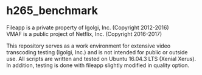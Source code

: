 # h265_benchmark
Fileapp is a private property of Igolgi, Inc. (Copyright 2012-2016)  
VMAF is a public project of Netflix, Inc. (Copyright 2016-2017)

This repository serves as a work environment for extensive video transcoding testing (Igolgi, Inc.) and is not intended for public or outside use.
All scripts are written and tested on Ubuntu 16.04.3 LTS (Xenial Xerus).
In addition, testing is done with fileapp slightly modified in quality option.
